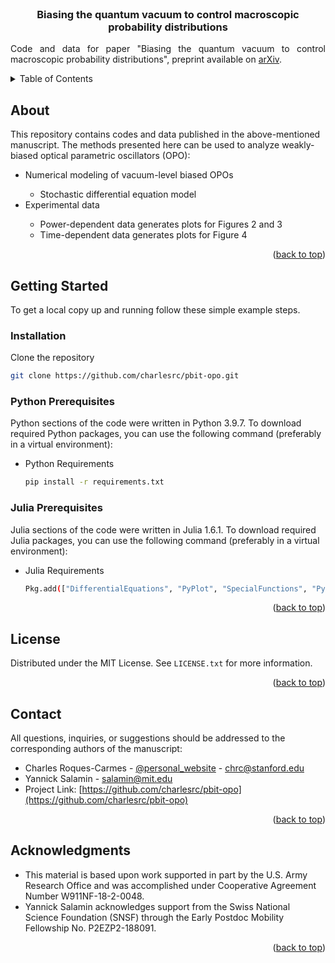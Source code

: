 <div id="top"></div>

<!-- PROJECT LOGO -->
<br />

<h3 align="center">Biasing the quantum vacuum to control macroscopic probability distributions
</h3>

  <p align="justify">
    Code and data for paper "Biasing the quantum vacuum to control macroscopic probability distributions", preprint available on <a href="https://arxiv.org/abs/2303.03455">arXiv</a>.
    <br />
  </p>
</div>

<!-- TABLE OF CONTENTS -->
<details>
  <summary>Table of Contents</summary>
  <ol>
    <li>
      <a href="#about-the-project">About</a>
    </li>
    <li>
      <a href="#getting-started">Getting Started</a>
      <ul>
        <li><a href="#prerequisites">Prerequisites</a></li>
        <li><a href="#installation">Installation</a></li>
      </ul>
    </li>
    <li><a href="#license">License</a></li>
    <li><a href="#contact">Contact</a></li>
    <li><a href="#acknowledgments">Acknowledgments</a></li>
  </ol>
</details>


<!-- ABOUT THE PROJECT -->
## About

This repository contains codes and data published in the above-mentioned manuscript. The methods presented here can be used to analyze weakly-biased optical parametric oscillators (OPO): 

<ul>
  <li>Numerical modeling of vacuum-level biased OPOs</li>        
    <ul>
        <li> Stochastic differential equation model </li> 
    </ul>        
  <li>Experimental data</li>
      <ul>
        <li> Power-dependent data generates plots for Figures 2 and 3 </li> 
        <li> Time-dependent data generates plots for Figure 4 </li>         
    </ul>        
</ul>

<p align="right">(<a href="#top">back to top</a>)</p>

<!-- GETTING STARTED -->
## Getting Started

To get a local copy up and running follow these simple example steps.

### Installation

Clone the repository
   ```sh
   git clone https://github.com/charlesrc/pbit-opo.git
   ```

### Python Prerequisites

Python sections of the code were written in Python 3.9.7. To download required Python packages, you can use the following command (preferably in a virtual environment):
* Python Requirements
  ```sh
  pip install -r requirements.txt
  ```

### Julia Prerequisites

Julia sections of the code were written in Julia 1.6.1. To download required Julia packages, you can use the following command (preferably in a virtual environment):
* Julia Requirements
  ```sh
  Pkg.add(["DifferentialEquations", "PyPlot", "SpecialFunctions", "PyCall", "LsqFit", "Statistics", "JLD"])
  ```
  
  

<p align="right">(<a href="#top">back to top</a>)</p>

<!-- LICENSE -->
## License

Distributed under the MIT License. See `LICENSE.txt` for more information.

<p align="right">(<a href="#top">back to top</a>)</p>


<!-- CONTACT -->
## Contact

All questions, inquiries, or suggestions should be addressed to the corresponding authors of the manuscript:

* Charles Roques-Carmes - [@personal_website](https://roques-carmes.com) - chrc@stanford.edu
* Yannick Salamin - salamin@mit.edu 
* Project Link: [https://github.com/charlesrc/pbit-opo](https://github.com/charlesrc/pbit-opo)

<p align="right">(<a href="#top">back to top</a>)</p>

<!-- ACKNOWLEDGMENTS -->
## Acknowledgments


* This material is based upon work supported in part by the U.S. Army Research Office and was accomplished under Cooperative Agreement Number W911NF-18-2-0048.
* Yannick Salamin acknowledges support from the Swiss National Science Foundation (SNSF) through the Early Postdoc Mobility Fellowship No. P2EZP2-188091.

<p align="right">(<a href="#top">back to top</a>)</p>
